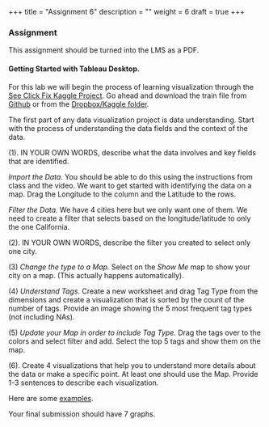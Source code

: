 +++
title = "Assignment 6"
description = ""
weight = 6
draft = true
+++

### Assignment
This assignment should be turned into the LMS as a PDF.

#### Getting Started with Tableau Desktop.
For this lab we will begin the process of learning visualization through the [See Click Fix Kaggle Project](https://www.kaggle.com/c/see-click-predict-fix).  Go ahead and download the train file from [Github](https://raw.githubusercontent.com/theusual/kaggle-seeclickfix-ensemble/master/Bryan/Data/train.csv) or from the [Dropbox/Kaggle folder](https://www.dropbox.com/sh/1jrwf7ojow5js9t/AABaFESbOX81yotc3AuBNa0Za?dl=0).

The first part of any data visualization project is data understanding. Start with the process of understanding the data fields and the context of the data.

(1). IN YOUR OWN WORDS, describe what the data involves and key fields that are identified.

*Import the Data.*  You should be able to do this using the instructions from class and the video.
We want to get started with identifying the data on a map.  Drag the Longitude to the column and the Latitude to the rows.

*Filter the Data.*  We have 4 cities here but we only want one of them.  We need to create a filter that selects based on the longitude/latitude to only the one California.

(2). IN YOUR OWN WORDS, describe the filter you created to select only one city.

(3) *Change the type to a Map.*  Select on the *Show Me* map to show your city on a map.  (This actually happens automatically).

<Insert your graph here.>

(4) *Understand Tags*.  Create a new worksheet and drag Tag Type from the dimensions and create a visualization that is sorted by the count of the number of tags. Provide an image showing the 5 most frequent tag types (not including NAs).

<Insert your graph here.>

(5) *Update your Map in order to include Tag Type.* Drag the tags over to the colors and select filter and add.  Select the top 5 tags and show them on the map.

<Insert your graph here.>


(6).  Create 4 visualizations that help you to understand more details about the data or make a specific point.  At least one should use the Map.  Provide 1-3 sentences to describe each visualization.

Here are some [examples](https://gist.github.com/jkuruzovich/a3b49f5004ad1e466ae5ddc97662d3e6).

Your final submission should have 7 graphs.
